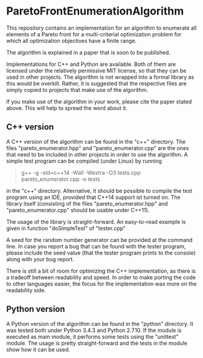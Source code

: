 # ParetoFrontEnumerationAlgorithm
This repository contains an implementation for an algorithm to enumerate all elements of a Pareto front for a multi-criterial optimization problem for which all optimization objectives have a finite range.

The algorithm is explained in a paper that is soon to be published.

Implementations for C++ and Python are available. Both of them are licensed under the relatively permissive MIT license, so that they can be used in other projects. The algorithm is not wrapped into a formal library as this would be overkill. Rather, it is suggested that the respective files are simply copied to projects that make use of the algorithm.

If you make use of the algorithm in your work, please cite the paper stated above. This will help to spread the word about it.


## C++ version
A C++ version of the algorithm can be found in the "c++" directory. The files "pareto_enumerator.hpp" and "pareto_enumerator.cpp" are the ones that need to be included in other projects in order to use the algorithm. A simple test program can be compiled (under Linux) by running

> g++ -g -std=c++14 -Wall -Wextra -O3 tests.cpp pareto_enumerator.cpp -o tests

in the "c++" directory. Alternative, it should be possible to compile the test program using an IDE, provided that C++14 support ist turned on. The library itself (consisting of the files "pareto_enumerator.hpp" and "pareto_enumerator.cpp" should be usable under C++11).

The usage of the library is straight-forward. An easy-to-read example is given in function "doSimpleTest" of "tester.cpp"

A seed for the random number generator can be provided at the command line. In case you report a bug that can be found with the tester program, please include the seed value (that the tester program prints to the console) along with your bug report.

There is still a bit of room for optimizing the C++ implementation, as there is a tradeoff between readability and speed. In order to make porting the code to other languages easier, the focus for the implementation was more on the readability side.


## Python version
A Python version of the algorithm can be found in the "python" directory. It was tested both under Python 3.4.3 and Python 2.7.10. If the module is executed as main module, it performs some tests using the "unittest" module. The usage is pretty straight-forward and the tests in the module show how it can be used.
